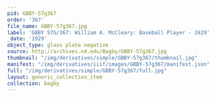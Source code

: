 ```yaml
---
pid: GBBY-57g367
order: '367'
file_name: GBBY-57g367.jpg
label: 'GBBY 57G/367: William A. McCleary: Baseball Player - 1929'
_date: '1929'
object_type: glass plate negative
source: http://archives.nd.edu/Bagby/GBBY-57g367.jpg
thumbnail: "/img/derivatives/simple/GBBY-57g367/thumbnail.jpg"
manifest: "/img/derivatives/iiif/images/GBBY-57g367/manifest.json"
full: "/img/derivatives/simple/GBBY-57g367/full.jpg"
layout: generic_collection_item
collection: bagby
---
```


